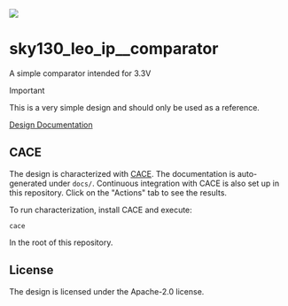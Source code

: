 ![](../../workflows/cace/badge.svg)

# sky130_leo_ip__comparator

A simple comparator intended for 3.3V

> [!IMPORTANT]  
> This is a very simple design and should only be used as a reference.

[Design Documentation](docs/sky130_leo_ip__comparator.md)

## CACE

The design is characterized with [CACE](https://github.com/efabless/cace). The documentation is auto-generated under `docs/`.
Continuous integration with CACE is also set up in this repository. Click on the "Actions" tab to see the results.

To run characterization, install CACE and execute:

```
cace
```

In the root of this repository.

## License

The design is licensed under the Apache-2.0 license.